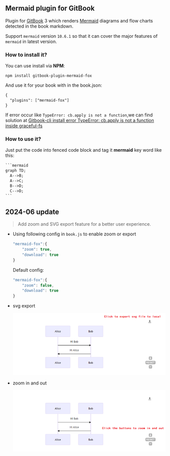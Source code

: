 ## Mermaid plugin for GitBook

Plugin for [GitBook](https://github.com/GitbookIO/gitbook) 3 which renders [Mermaid](https://github.com/knsv/mermaid) diagrams and flow charts detected in the book markdown.

Support `mermaid` version `10.6.1` so that it can cover the major features of `mermaid` in latest version.

### How to install it?

You can use install via **NPM**:

```
npm install gitbook-plugin-mermaid-fox
```

And use it for your book with in the book.json:

```
{
  "plugins": ["mermaid-fox"]
}
```

If error occur like `TypeError: cb.apply is not a function`,we can find solution at [Gitbook-cli install error TypeError: cb.apply is not a function inside graceful-fs](https://stackoverflow.com/questions/64211386/gitbook-cli-install-error-typeerror-cb-apply-is-not-a-function-inside-graceful)

### How to use it?

Just put the code into fenced code block and tag it **mermaid** key word like this:

    ```mermaid
    graph TD;
      A-->B;
      A-->C;
      B-->D;
      C-->D;
    ```

## 2024-06 update

> Add zoom and SVG export feature for a better user experience.

* Using following config  in `book.js` to enable zoom or export

  ```javascript
  "mermaid-fox":{
      "zoom": true,
      "download": true
  }
  ```

  Default config:

  ```javascript
  "mermaid-fox":{
      "zoom": false,
      "download": true
  }
  ```

* svg export

  ![SVG Export Feature](/images/svg-export-feature.png "SVG Export Feature")

* zoom in and out

  ![SVG Zoom Feature](/images/svg-zoom-feature.png "SVG Zoom Feature")